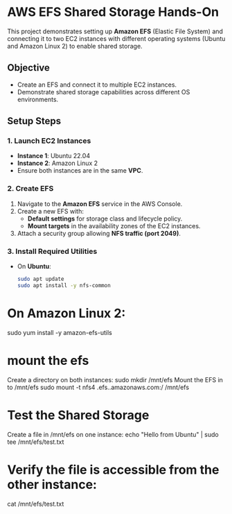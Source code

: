 # AWS EFS Shared Storage Hands-On

This project demonstrates setting up **Amazon EFS** (Elastic File System) and connecting it to two EC2 instances with different operating systems (Ubuntu and Amazon Linux 2) to enable shared storage.

## **Objective**
- Create an EFS and connect it to multiple EC2 instances.
- Demonstrate shared storage capabilities across different OS environments.

## **Setup Steps**

### **1. Launch EC2 Instances**
- **Instance 1**: Ubuntu 22.04
- **Instance 2**: Amazon Linux 2
- Ensure both instances are in the same **VPC**.

### **2. Create EFS**
1. Navigate to the **Amazon EFS** service in the AWS Console.
2. Create a new EFS with:
   - **Default settings** for storage class and lifecycle policy.
   - **Mount targets** in the availability zones of the EC2 instances.
3. Attach a security group allowing **NFS traffic (port 2049)**.

### **3. Install Required Utilities**
- On **Ubuntu**:
  ```bash
  sudo apt update
  sudo apt install -y nfs-common
  
 # On Amazon Linux 2:
sudo yum install -y amazon-efs-utils

# mount the efs
Create a directory on both instances:
sudo mkdir /mnt/efs
Mount the EFS in to /mnt/efs
sudo mount -t nfs4 <file-system-id>.efs.<region>.amazonaws.com:/ /mnt/efs

 # Test the Shared Storage
Create a file in /mnt/efs on one instance:
echo "Hello from Ubuntu" | sudo tee /mnt/efs/test.txt

# Verify the file is accessible from the other instance:
cat /mnt/efs/test.txt
